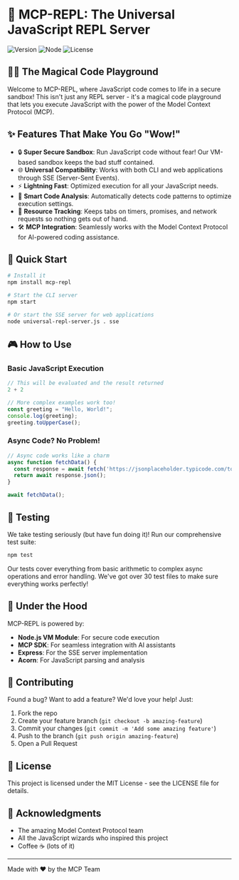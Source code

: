 # 🚀 MCP-REPL: The Universal JavaScript REPL Server

![Version](https://img.shields.io/badge/version-1.0.114-blue)
![Node](https://img.shields.io/badge/node-%3E%3D14.0.0-green)
![License](https://img.shields.io/badge/license-MIT-orange)

## 🧙‍♂️ The Magical Code Playground

Welcome to MCP-REPL, where JavaScript code comes to life in a secure sandbox! This isn't just any REPL server - it's a magical code playground that lets you execute JavaScript with the power of the Model Context Protocol (MCP).

## ✨ Features That Make You Go "Wow!"

- 🔒 **Super Secure Sandbox**: Run JavaScript code without fear! Our VM-based sandbox keeps the bad stuff contained.
- 🌐 **Universal Compatibility**: Works with both CLI and web applications through SSE (Server-Sent Events).
- ⚡ **Lightning Fast**: Optimized execution for all your JavaScript needs.
- 🧠 **Smart Code Analysis**: Automatically detects code patterns to optimize execution settings.
- 🔄 **Resource Tracking**: Keeps tabs on timers, promises, and network requests so nothing gets out of hand.
- 🛠️ **MCP Integration**: Seamlessly works with the Model Context Protocol for AI-powered coding assistance.

## 🚀 Quick Start

```bash
# Install it
npm install mcp-repl

# Start the CLI server
npm start

# Or start the SSE server for web applications
node universal-repl-server.js . sse
```

## 🎮 How to Use

### Basic JavaScript Execution

```javascript
// This will be evaluated and the result returned
2 + 2

// More complex examples work too!
const greeting = "Hello, World!";
console.log(greeting);
greeting.toUpperCase();
```

### Async Code? No Problem!

```javascript
// Async code works like a charm
async function fetchData() {
  const response = await fetch('https://jsonplaceholder.typicode.com/todos/1');
  return await response.json();
}

await fetchData();
```

## 🧪 Testing

We take testing seriously (but have fun doing it)! Run our comprehensive test suite:

```bash
npm test
```

Our tests cover everything from basic arithmetic to complex async operations and error handling. We've got over 30 test files to make sure everything works perfectly!

## 🔧 Under the Hood

MCP-REPL is powered by:

- **Node.js VM Module**: For secure code execution
- **MCP SDK**: For seamless integration with AI assistants
- **Express**: For the SSE server implementation
- **Acorn**: For JavaScript parsing and analysis

## 🤝 Contributing

Found a bug? Want to add a feature? We'd love your help! Just:

1. Fork the repo
2. Create your feature branch (`git checkout -b amazing-feature`)
3. Commit your changes (`git commit -m 'Add some amazing feature'`)
4. Push to the branch (`git push origin amazing-feature`)
5. Open a Pull Request

## 📜 License

This project is licensed under the MIT License - see the LICENSE file for details.

## 🙏 Acknowledgments

- The amazing Model Context Protocol team
- All the JavaScript wizards who inspired this project
- Coffee ☕ (lots of it)

---

Made with ❤️ by the MCP Team
